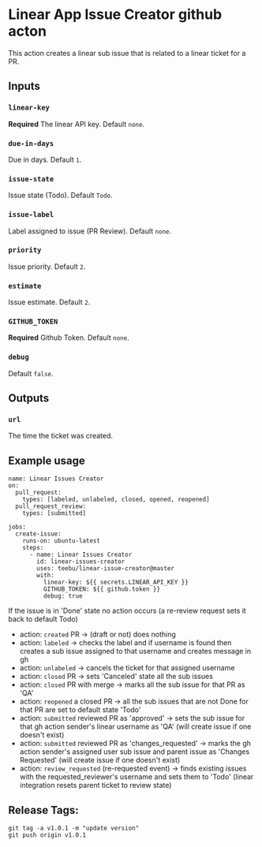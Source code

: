 # Linear App Issue Creator github acton

This action creates a linear sub issue that is related to a linear ticket for a PR.



## Inputs

### `linear-key`
**Required** The linear API key. Default `none`.

### `due-in-days`
Due in days. Default `1`.

### `issue-state`
Issue state (Todo). Default `Todo`.

### `issue-label`
Label assigned to issue (PR Review). Default `none`.

### `priority`
Issue priority. Default `2`.

### `estimate`
Issue estimate. Default `2`.

### `GITHUB_TOKEN`
**Required** Github Token. Default `none`.

### `debug`
Default `false`.


## Outputs

### `url`

The time the ticket was created.

## Example usage

```
name: Linear Issues Creator
on:
  pull_request:
    types: [labeled, unlabeled, closed, opened, reopened]
  pull_request_review:
    types: [submitted]

jobs:
  create-issue:
    runs-on: ubuntu-latest
    steps:
      - name: Linear Issues Creator
        id: linear-issues-creator
        uses: teebu/linear-issue-creator@master
        with:
          linear-key: ${{ secrets.LINEAR_API_KEY }}
          GITHUB_TOKEN: ${{ github.token }}
          debug: true
```

If the issue is in 'Done' state no action occurs (a re-review request sets it back to default Todo)

- action: `created` PR -> (draft or not) does nothing
- action: `labeled` -> checks the label and if username is found then creates a sub issue assigned to that username and creates message in gh
- action: `unlabeled` -> cancels the ticket for that assigned username
- action: `closed` PR -> sets 'Canceled' state all the sub issues
- action: `closed` PR with merge -> marks all the sub issue for that PR as 'QA'
- action: `reopened` a closed PR -> all the sub issues that are not Done for that PR are set to default state 'Todo'
- action: `submitted` reviewed PR as 'approved' -> sets the sub issue for that gh action sender's linear username as 'QA' (will create issue if one doesn't exist)
- action: `submitted` reviewed PR as 'changes_requested' -> marks the gh action sender's assigned user sub issue and parent issue as 'Changes Requested' (will create issue if one doesn't exist)
- action: `review_requested` (re-requested event) -> finds existing issues with the requested_reviewer's username and sets them to 'Todo' (linear integration resets parent ticket to review state)


## Release Tags:
```
git tag -a v1.0.1 -m "update version"  
git push origin v1.0.1
```
